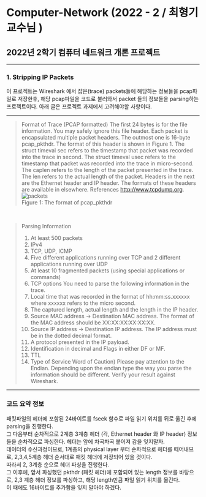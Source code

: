 # Computer-Network (2022 - 2 / 최형기 교수님 )
## 2022년 2학기 컴퓨터 네트워크 개론 프로젝트
<hr/>

### 1. Stripping IP Packets
이 프로젝트는 Wireshark 에서 잡은(trace) packets들에 해당하는 정보들을 pcap파일로 저장한후,
해당 pcap파일을 코드로 불러와서 packet 들의 정보들을 parsing하는 프로젝트이다.
아래 글은 프로젝트 과제에서 고려해야할 사항이다.

<hr/>

>Format of Trace (PCAP formatted)
The first 24 bytes is for the file information. You may safely ignore this file header. Each packet is encapsulated multiple packet headers. The outmost one is 16-byte pcap_pkthdr. The format of this header is shown in Figure 1. The struct timeval sec refers to the timestamp that packet was recorded into the trace in second. The struct timeval usec refers to the timestamp that packet was recorded into the trace in micro-second. The caplen refers to the length of the packet presented in the trace. The len refers to the actual length of the packet. Headers in the next are the Ethernet header and IP header. The formats of these headers are available in elsewhere. 
References http://www.tcpdump.org. <br/>
![packets](https://user-images.githubusercontent.com/95288696/208339944-91a33a26-d438-4311-a4a8-8a2689370c85.png)<br/>
Figure 1: The format of pcap_pkthdr
<br/>

> Parsing Information
> 1.	At least 500 packets
> 2.	IPv4
> 3.	TCP, UDP, ICMP
> 4.	Five different applications running over TCP and 2 different applications running over UDP
> 5.	At least 10 fragmented packets (using special applications or commands)
> 6.	TCP options
> You need to parse the following information in the trace.
> 7.	Local time that was recorded in the format of hh:mm:ss.xxxxxx where xxxxxx refers to the micro second.
> 8.	The captured length, actual length and the length in the IP header.
> 9.	Source MAC address → Destination MAC address. The format of the MAC address should be XX:XX:XX:XX:XX:XX.
> 10.	Source IP address → Destination IP address. The IP address must be in the dotted decimal format.
> 11.	A protocol presented in the IP payload.
> 12.	Identification in decimal and Flags in either DF or MF.
> 13.	TTL
> 14.	Type of Service
> Word of Caution) Please pay attention to the Endian. Depending upon the endian type the way you parse the information should be different. Verify your result against Wireshark.

<hr/>

### 코드 요약 정보

패킷파일의 헤더에 포함된 24바이트를 fseek 함수로 파일 읽기 위치를 뒤로 옮긴 후에 parsing을 진행한다.<br/>
그 다음부터 순차적으로 2계층 3계층 헤더 (각, Ethernet header 와 IP header) 정보들을 순차적으로 파싱한다. 헤더는 앞에 차곡차곡 붙어져 감을 잊지말자.<br/>
데이터의 수신과정이므로, 1계층의 physical layer 부터 순차적으로 헤더를 떼어내므로, 2,3,4,5계층 헤더 순서대로 패킷 헤더에 저장되어 있을 것이다.<br/>
따라서 2, 3계층 순으로 헤더 파싱을 진행한다.<br/>
그 이후에, 앞서 파싱했던 pkthdr (패킷 헤더)에 포함되어 있는 length 정보를 바탕으로, 2,3 계층 헤더 정보를 파싱하고, 해당 length만큼 파일 읽기 위치를 옮긴다.<br/>
이 때에도 16바이트를 추가함을 잊지 말아야 하겠다.

